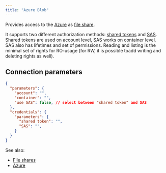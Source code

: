 ```yaml
---
title: "Azure Blob"
---
```


Provides access to the
[Azure](https://azure.microsoft.com/en-us) as
[file share](../../files/files.mdx).

It supports two different authorization methods: [shared tokens](https://learn.microsoft.com/en-us/azure/storage/common/storage-account-keys-manage?tabs=azure-portal#view-account-access-keys) and [SAS](https://learn.microsoft.com/en-us/azure/ai-services/translator/document-translation/how-to-guides/create-sas-tokens?tabs=Containers#create-sas-tokens-in-the-azure-portal). Shared tokens are used on account level, SAS works on container level. SAS also has lifetimes and set of permissions. Reading and listing is the minimal set of rights for RO-usage (for RW, it is possible toadd writing and deleting rights as well).

## Connection parameters

````json
{
  "parameters": {
    "account": "",
    "container": "",
    "use SAS": false, // select between "shared token" and SAS
  },
  "credentials": {
    "parameters": {
      "shared token": "",
      "SAS": "",
    }
  }
}
````

See also:

* [File shares](../files.mdx)
* [Azure](https://azure.microsoft.com/en-us)
